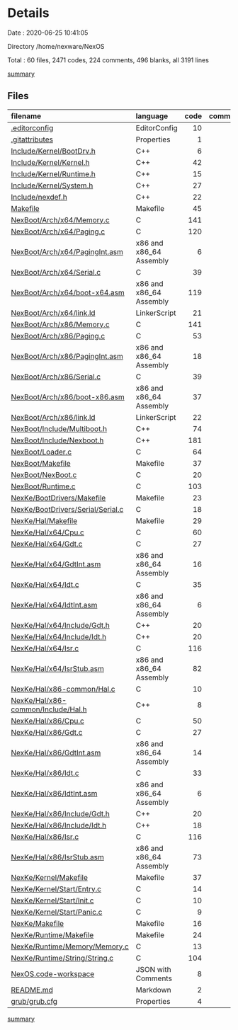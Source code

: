 # Details

Date : 2020-06-25 10:41:05

Directory /home/nexware/NexOS

Total : 60 files,  2471 codes, 224 comments, 496 blanks, all 3191 lines

[summary](results.md)

## Files
| filename | language | code | comment | blank | total |
| :--- | :--- | ---: | ---: | ---: | ---: |
| [.editorconfig](/.editorconfig) | EditorConfig | 10 | 0 | 4 | 14 |
| [.gitattributes](/.gitattributes) | Properties | 1 | 1 | 0 | 2 |
| [Include/Kernel/BootDrv.h](/Include/Kernel/BootDrv.h) | C++ | 6 | 5 | 5 | 16 |
| [Include/Kernel/Kernel.h](/Include/Kernel/Kernel.h) | C++ | 42 | 6 | 11 | 59 |
| [Include/Kernel/Runtime.h](/Include/Kernel/Runtime.h) | C++ | 15 | 5 | 9 | 29 |
| [Include/Kernel/System.h](/Include/Kernel/System.h) | C++ | 27 | 5 | 5 | 37 |
| [Include/nexdef.h](/Include/nexdef.h) | C++ | 22 | 8 | 10 | 40 |
| [Makefile](/Makefile) | Makefile | 45 | 0 | 6 | 51 |
| [NexBoot/Arch/x64/Memory.c](/NexBoot/Arch/x64/Memory.c) | C | 141 | 6 | 18 | 165 |
| [NexBoot/Arch/x64/Paging.c](/NexBoot/Arch/x64/Paging.c) | C | 120 | 5 | 24 | 149 |
| [NexBoot/Arch/x64/PagingInt.asm](/NexBoot/Arch/x64/PagingInt.asm) | x86 and x86_64 Assembly | 6 | 3 | 4 | 13 |
| [NexBoot/Arch/x64/Serial.c](/NexBoot/Arch/x64/Serial.c) | C | 39 | 5 | 8 | 52 |
| [NexBoot/Arch/x64/boot-x64.asm](/NexBoot/Arch/x64/boot-x64.asm) | x86 and x86_64 Assembly | 119 | 6 | 28 | 153 |
| [NexBoot/Arch/x64/link.ld](/NexBoot/Arch/x64/link.ld) | LinkerScript | 21 | 0 | 5 | 26 |
| [NexBoot/Arch/x86/Memory.c](/NexBoot/Arch/x86/Memory.c) | C | 141 | 6 | 18 | 165 |
| [NexBoot/Arch/x86/Paging.c](/NexBoot/Arch/x86/Paging.c) | C | 53 | 5 | 7 | 65 |
| [NexBoot/Arch/x86/PagingInt.asm](/NexBoot/Arch/x86/PagingInt.asm) | x86 and x86_64 Assembly | 18 | 3 | 6 | 27 |
| [NexBoot/Arch/x86/Serial.c](/NexBoot/Arch/x86/Serial.c) | C | 39 | 5 | 8 | 52 |
| [NexBoot/Arch/x86/boot-x86.asm](/NexBoot/Arch/x86/boot-x86.asm) | x86 and x86_64 Assembly | 37 | 3 | 6 | 46 |
| [NexBoot/Arch/x86/link.ld](/NexBoot/Arch/x86/link.ld) | LinkerScript | 22 | 0 | 5 | 27 |
| [NexBoot/Include/Multiboot.h](/NexBoot/Include/Multiboot.h) | C++ | 74 | 5 | 13 | 92 |
| [NexBoot/Include/Nexboot.h](/NexBoot/Include/Nexboot.h) | C++ | 181 | 6 | 27 | 214 |
| [NexBoot/Loader.c](/NexBoot/Loader.c) | C | 64 | 5 | 12 | 81 |
| [NexBoot/Makefile](/NexBoot/Makefile) | Makefile | 37 | 0 | 14 | 51 |
| [NexBoot/NexBoot.c](/NexBoot/NexBoot.c) | C | 20 | 6 | 4 | 30 |
| [NexBoot/Runtime.c](/NexBoot/Runtime.c) | C | 103 | 6 | 15 | 124 |
| [NexKe/BootDrivers/Makefile](/NexKe/BootDrivers/Makefile) | Makefile | 23 | 0 | 12 | 35 |
| [NexKe/BootDrivers/Serial/Serial.c](/NexKe/BootDrivers/Serial/Serial.c) | C | 18 | 5 | 6 | 29 |
| [NexKe/Hal/Makefile](/NexKe/Hal/Makefile) | Makefile | 29 | 0 | 15 | 44 |
| [NexKe/Hal/x64/Cpu.c](/NexKe/Hal/x64/Cpu.c) | C | 60 | 5 | 10 | 75 |
| [NexKe/Hal/x64/Gdt.c](/NexKe/Hal/x64/Gdt.c) | C | 27 | 5 | 7 | 39 |
| [NexKe/Hal/x64/GdtInt.asm](/NexKe/Hal/x64/GdtInt.asm) | x86 and x86_64 Assembly | 16 | 3 | 4 | 23 |
| [NexKe/Hal/x64/Idt.c](/NexKe/Hal/x64/Idt.c) | C | 35 | 5 | 7 | 47 |
| [NexKe/Hal/x64/IdtInt.asm](/NexKe/Hal/x64/IdtInt.asm) | x86 and x86_64 Assembly | 6 | 3 | 4 | 13 |
| [NexKe/Hal/x64/Include/Gdt.h](/NexKe/Hal/x64/Include/Gdt.h) | C++ | 20 | 5 | 8 | 33 |
| [NexKe/Hal/x64/Include/Idt.h](/NexKe/Hal/x64/Include/Idt.h) | C++ | 20 | 5 | 7 | 32 |
| [NexKe/Hal/x64/Isr.c](/NexKe/Hal/x64/Isr.c) | C | 116 | 5 | 6 | 127 |
| [NexKe/Hal/x64/IsrStub.asm](/NexKe/Hal/x64/IsrStub.asm) | x86 and x86_64 Assembly | 82 | 3 | 9 | 94 |
| [NexKe/Hal/x86-common/Hal.c](/NexKe/Hal/x86-common/Hal.c) | C | 10 | 5 | 3 | 18 |
| [NexKe/Hal/x86-common/Include/Hal.h](/NexKe/Hal/x86-common/Include/Hal.h) | C++ | 8 | 5 | 5 | 18 |
| [NexKe/Hal/x86/Cpu.c](/NexKe/Hal/x86/Cpu.c) | C | 50 | 5 | 10 | 65 |
| [NexKe/Hal/x86/Gdt.c](/NexKe/Hal/x86/Gdt.c) | C | 27 | 5 | 7 | 39 |
| [NexKe/Hal/x86/GdtInt.asm](/NexKe/Hal/x86/GdtInt.asm) | x86 and x86_64 Assembly | 14 | 3 | 4 | 21 |
| [NexKe/Hal/x86/Idt.c](/NexKe/Hal/x86/Idt.c) | C | 33 | 5 | 7 | 45 |
| [NexKe/Hal/x86/IdtInt.asm](/NexKe/Hal/x86/IdtInt.asm) | x86 and x86_64 Assembly | 6 | 3 | 4 | 13 |
| [NexKe/Hal/x86/Include/Gdt.h](/NexKe/Hal/x86/Include/Gdt.h) | C++ | 20 | 5 | 8 | 33 |
| [NexKe/Hal/x86/Include/Idt.h](/NexKe/Hal/x86/Include/Idt.h) | C++ | 18 | 5 | 7 | 30 |
| [NexKe/Hal/x86/Isr.c](/NexKe/Hal/x86/Isr.c) | C | 116 | 5 | 6 | 127 |
| [NexKe/Hal/x86/IsrStub.asm](/NexKe/Hal/x86/IsrStub.asm) | x86 and x86_64 Assembly | 73 | 3 | 7 | 83 |
| [NexKe/Kernel/Makefile](/NexKe/Kernel/Makefile) | Makefile | 37 | 0 | 14 | 51 |
| [NexKe/Kernel/Start/Entry.c](/NexKe/Kernel/Start/Entry.c) | C | 14 | 5 | 4 | 23 |
| [NexKe/Kernel/Start/Init.c](/NexKe/Kernel/Start/Init.c) | C | 10 | 5 | 3 | 18 |
| [NexKe/Kernel/Start/Panic.c](/NexKe/Kernel/Start/Panic.c) | C | 9 | 5 | 3 | 17 |
| [NexKe/Makefile](/NexKe/Makefile) | Makefile | 16 | 0 | 5 | 21 |
| [NexKe/Runtime/Makefile](/NexKe/Runtime/Makefile) | Makefile | 24 | 0 | 12 | 36 |
| [NexKe/Runtime/Memory/Memory.c](/NexKe/Runtime/Memory/Memory.c) | C | 13 | 5 | 4 | 22 |
| [NexKe/Runtime/String/String.c](/NexKe/Runtime/String/String.c) | C | 104 | 6 | 14 | 124 |
| [NexOS.code-workspace](/NexOS.code-workspace) | JSON with Comments | 8 | 0 | 0 | 8 |
| [README.md](/README.md) | Markdown | 2 | 0 | 1 | 3 |
| [grub/grub.cfg](/grub/grub.cfg) | Properties | 4 | 0 | 1 | 5 |

[summary](results.md)